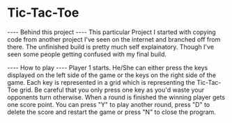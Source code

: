 # Tic-Tac-Toe
---- Behind this project ----
This particular Project I started with copying code from another project I've seen on the internet and branched off from there.
The unfinished build is pretty much self explainatory. Though I've seen some people getting confused with my final build.

---- How to play ----
Player 1 starts. He/She can either press the keys displayed on the left side of the game or the keys on the right side of the game. Each key is represented in a grid which is representing the Tic-Tac-Toe grid.
Be careful that you only press one key as you'd waste your opponents turn otherwise.
When a round is finished the winning player gets one score point. You can press "Y" to play another round, press "D" to delete the score and restart the game or press "N" to close the program.
